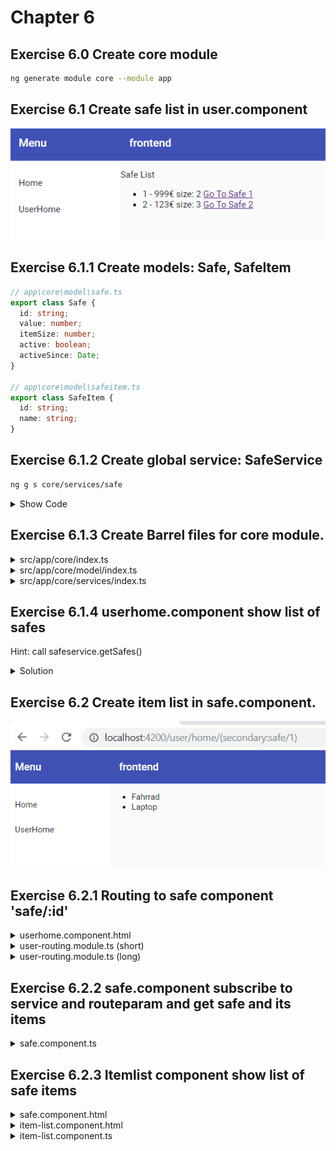 # Chapter 6

## Exercise 6.0 Create core module
```bash
ng generate module core --module app
```

## Exercise 6.1 Create safe list in user.component

![61](screenshots/61.PNG)

## Exercise 6.1.1 Create models: Safe, SafeItem 
```typescript
// app\core\model\safe.ts
export class Safe {
  id: string;
  value: number;
  itemSize: number;
  active: boolean;
  activeSince: Date;
}

// app\core\model\safeitem.ts
export class SafeItem {
  id: string;
  name: string;
}
```

## Exercise 6.1.2 Create global service: SafeService

```bash
ng g s core/services/safe
```

<details>
<summary>Show Code</summary>

```typescript
import { Injectable } from '@angular/core';
import { Safe, SafeItem } from '../model';
import { Observable, Subject, BehaviorSubject } from 'rxjs';
import { map } from 'rxjs/operators';

@Injectable({
  providedIn: 'root',
})
export class SafeService {
  // private currentSafe: Subject<Safe> = new Subject<Safe>();
  private safes: BehaviorSubject<Safe[]> = new BehaviorSubject<Safe[]>([]);
  private items: BehaviorSubject<SafeItem[]> = new BehaviorSubject<SafeItem[]>([]);

  getSafe(safeId: string): Observable<Safe> {
    return this.safes.asObservable().pipe(map((safes1: Safe[]) => safes1.find(safe => safe.id === safeId)));
  }

  getSafes(): Observable<Safe[]> {
    return this.safes.asObservable();
  }

  getItems(safeId: string): Observable<SafeItem[]> {
    this.items.next(null);
    setTimeout(() => {
      if (safeId === '1') {
        this.items.next([{ id: '1', name: 'Fahrrad' }, { id: '2', name: 'Laptop' }] as SafeItem[]);
      } else if (safeId === '2') {
        this.items.next([
          { id: '3', name: 'Taschenrechner' },
          { id: '4', name: 'Sonnenbrille' },
          { id: '5', name: 'Brille' },
        ] as SafeItem[]);
      }
    }, 2000);
    return this.items.asObservable();
  }

  constructor() {
    this.safes.next([
      { id: '1', value: 999, itemSize: 2, active: true, activeSince: new Date() },
      { id: '2', value: 123, itemSize: 3, active: true, activeSince: new Date() },
    ] as Safe[]);
  }
}
```

</details>

## Exercise 6.1.3 Create Barrel files for core module.
<details><summary>src/app/core/index.ts</summary>

Right click src/app/core -> Create Barrel (Folders) (Extension: NG42 TypeScript Helpers)
```typescript
// start:ng42.barrel
export * from './model';
export * from './services';
// end:ng42.barrel
```

</details>
<details><summary>src/app/core/model/index.ts</summary>

Right click src/app/core -> Create Barrel (Files) (Extension: NG42 TypeScript Helpers)
```typescript
// start:ng42.barrel
export * from './safe';
export * from './safeitem';
// end:ng42.barrel
```

</details>
<details><summary>src/app/core/services/index.ts</summary>

Right click src/app/core -> Create Barrel (Files) (Extension: NG42 TypeScript Helpers)
```typescript
// start:ng42.barrel
export * from './safe.service';
// end:ng42.barrel
```

</details>

## Exercise 6.1.4 userhome.component show list of safes

Hint: call safeservice.getSafes()

<details><summary>Solution</summary>

userhome.component.html

```html
<p>Safe List</p>
<ul>
  <li *ngFor="let safe of (safes$ | async)">
    {{safe?.id}} - {{safe?.value}}€ size: {{safe?.itemSize}}
  </li>
</ul>
```

userhome.component.ts

```typescript
import { Component, OnInit, ChangeDetectionStrategy } from '@angular/core';
import { Safe, SafeService } from 'src/app/core';
import { Observable } from 'rxjs';

@Component({
  selector: 'cool-userhome',
  templateUrl: './userhome.component.html',
  styleUrls: ['./userhome.component.scss'],
  changeDetection: ChangeDetectionStrategy.OnPush,
})
export class UserHomeComponent implements OnInit {
  safes$: Observable<Safe[]>;

  constructor(private service: SafeService) {}

  ngOnInit() {
    this.safes$ = this.service.getSafes();
  }
}
```

</details>

## Exercise 6.2 Create item list in safe.component.

![62](screenshots/62.PNG)

## Exercise 6.2.1 Routing to safe component 'safe/:id'

<details><summary>userhome.component.html</summary>

```html
<p>Safe List</p>
<ul>
  <li *ngFor="let safe of (safes$ | async)">
    {{safe?.id}} - {{safe?.value}}€ size: {{safe?.itemSize}}
    <a [routerLink]="[{outlets: { secondary: ['safe', safe.id] }  }]">Go To Safe {{safe?.id}}</a>
  </li>
</ul>
```

</details>

<details><summary>user-routing.module.ts (short)</summary>

```typescript
...
{
  path: 'safe/:id',
  component: SafeComponent,
  outlet: 'secondary',
},
...
```

</details>

<details><summary>user-routing.module.ts (long)</summary>

```typescript
import { NgModule } from '@angular/core';
import { Routes, RouterModule } from '@angular/router';
import { UserComponent } from './user/user.component';
import { SafeComponent } from './containers/safe/safe.component';
import { UserHomeComponent } from './components/userhome/userhome.component';

const routes: Routes = [
  {
    path: 'home',
    component: UserComponent,
    children: [
      {
        path: 'safe/:id',
        component: SafeComponent,
        outlet: 'secondary',
      },
      {
        path: '',
        component: UserHomeComponent,
        outlet: 'secondary',
      },
    ],
  },
  {
    path: '',
    redirectTo: 'home',
  },
];

@NgModule({
  imports: [RouterModule.forChild(routes)],
  exports: [RouterModule],
})
export class UserRoutingModule {}
```

</details>

## Exercise 6.2.2 safe.component subscribe to service and routeparam and get safe and its items

<details><summary>safe.component.ts</summary>

```typescript
import { Component, OnInit, ChangeDetectionStrategy } from '@angular/core';
import { ActivatedRoute, ParamMap } from '@angular/router';
import { switchMap } from 'rxjs/operators';
import { Observable } from 'rxjs';
import { Safe, SafeService, SafeItem } from 'src/app/core';

@Component({
  selector: 'cool-safe',
  templateUrl: './safe.component.html',
  styleUrls: ['./safe.component.scss'],
  changeDetection: ChangeDetectionStrategy.OnPush,
})
export class SafeComponent implements OnInit {
  safe$: Observable<Safe>;
  items$: Observable<SafeItem[]>;

  constructor(private activatedRoute: ActivatedRoute, private service: SafeService) {}

  ngOnInit() {
    this.safe$ = this.activatedRoute.paramMap.pipe(switchMap((params: ParamMap) => this.service.getSafe(params.get('id'))));
    this.items$ = this.safe$.pipe(switchMap((safe: Safe) => this.service.getItems(safe.id)));
  }
}
```

</details>

## Exercise 6.2.3 Itemlist component show list of safe items

<details><summary>safe.component.html</summary>

```html
<cool-item-list [items]="items$ | async"></cool-item-list>
```

</details>

<details><summary>item-list.component.html</summary>

```html
<ul>
  <li *ngFor="let item of items">{{item?.name}}</li>
</ul>
```

</details>
<details><summary>item-list.component.ts</summary>

```typescript
import { Component, OnInit, ChangeDetectionStrategy, Input } from '@angular/core';
import { SafeItem } from 'src/app/core';

@Component({
  selector: 'cool-item-list',
  templateUrl: './item-list.component.html',
  styleUrls: ['./item-list.component.scss'],
  changeDetection: ChangeDetectionStrategy.OnPush,
})
export class ItemListComponent implements OnInit {
  @Input()
  items: SafeItem[];

  constructor() {}

  ngOnInit() {}
}
```

</details>
